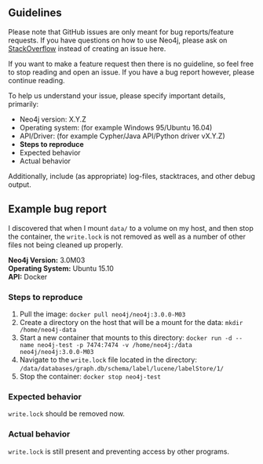 ## Guidelines

Please note that GitHub issues are only meant for bug reports/feature requests.  If you have questions on how to use Neo4j, please ask on [StackOverflow](http://stackoverflow.com/questions/tagged/neo4j) instead of creating an issue here.

If you want to make a feature request then there is no guideline, so feel free to stop reading and open an issue. If you have a bug report however, please continue reading.

To help us understand your issue, please specify important details, primarily:

- Neo4j version: X.Y.Z
- Operating system: (for example Windows 95/Ubuntu 16.04)
- API/Driver: (for example Cypher/Java API/Python driver vX.Y.Z)
- **Steps to reproduce**
- Expected behavior
- Actual behavior

Additionally, include (as appropriate) log-files, stacktraces, and other debug output.

## Example bug report

I discovered that when I mount `data/` to a volume on my host, and then stop the container, the `write.lock` is not removed as well as a number of other files not being cleaned up properly.

**Neo4j Version:** 3.0M03  
**Operating System:** Ubuntu 15.10  
**API:** Docker

### Steps to reproduce
1. Pull the image: `docker pull neo4j/neo4j:3.0.0-M03`
2. Create a directory on the host that will be a mount for the data: `mkdir /home/neo4j-data`
3. Start a new container that mounts to this directory: `docker run -d --name neo4j-test -p 7474:7474 -v /home/neo4j:/data neo4j/neo4j:3.0.0-M03`
4. Navigate to the `write.lock` file located in the directory: `/data/databases/graph.db/schema/label/lucene/labelStore/1/`
5. Stop the container: `docker stop neo4j-test`

### Expected behavior
`write.lock` should be removed now.

### Actual behavior
`write.lock` is still present and preventing access by other programs.
